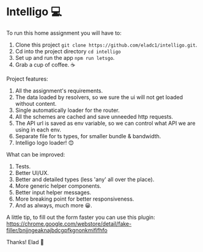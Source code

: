 # Intelligo 💻


To run this home assignment you will have to:
 1. Clone this project `git clone https://github.com/eladc1/intelligo.git`.
 2. Cd into the project directory `cd intelligo`
 3. Set up and run the app `npm run letsgo`.
 4. Grab a cup of coffee. ☕

Project features:
1. All the assignment's requirements.
2. The data loaded by resolvers, so we sure the ui will not get loaded without content. 
3. Single automatically loader for the router.
4. All the schemes are cached and save unneeded http requests.    
5. The API url is saved as env variable, so we can control what API we are using in each env. 
6. Separate file for ts types, for smaller bundle & bandwidth.
7. Intelligo logo loader! 😊
 
 
What can be improved:
1. Tests.
2. Better UI/UX.
3. Better and detailed types (less 'any' all over the place).
4. More generic helper components.
5. Better input helper messages.
6. More breaking point for better responsiveness.
7. And as always, much more 😀.

 
 A little tip, to fill out the form faster you can use this plugin:
 https://chrome.google.com/webstore/detail/fake-filler/bnjjngeaknajbdcgpfkgnonkmififhfo
 
 Thanks!
 Elad 👾
